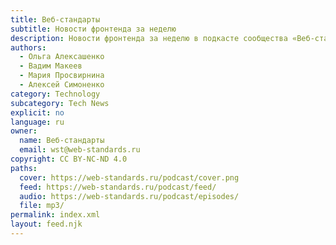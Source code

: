 ```yaml
---
title: Веб-стандарты
subtitle: Новости фронтенда за неделю
description: Новости фронтенда за неделю в подкасте сообщества «Веб-стандарты».
authors:
  - Ольга Алексашенко
  - Вадим Макеев
  - Мария Просвирнина
  - Алексей Симоненко
category: Technology
subcategory: Tech News
explicit: no
language: ru
owner:
  name: Веб-стандарты
  email: wst@web-standards.ru
copyright: СС BY-NC-ND 4.0
paths:
  cover: https://web-standards.ru/podcast/cover.png
  feed: https://web-standards.ru/podcast/feed/
  audio: https://web-standards.ru/podcast/episodes/
  file: mp3/
permalink: index.xml
layout: feed.njk
---
```

